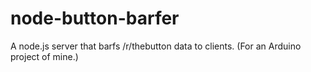 # node-button-barfer
A node.js server that barfs /r/thebutton data to clients. (For an Arduino project of mine.)

